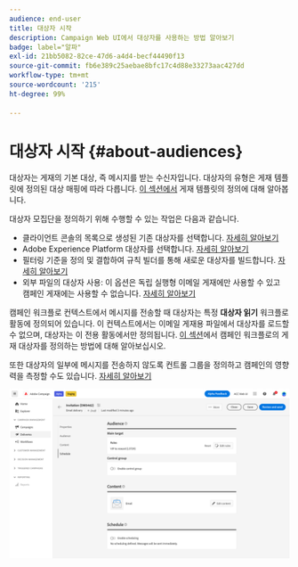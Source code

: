 ```yaml
---
audience: end-user
title: 대상자 시작
description: Campaign Web UI에서 대상자를 사용하는 방법 알아보기
badge: label="알파"
exl-id: 21bb5082-82ce-47d6-a4d4-becf44490f13
source-git-commit: fb6e389c25aebae8bfc17c4d88e33273aac427dd
workflow-type: tm+mt
source-wordcount: '215'
ht-degree: 99%

---
```



# 대상자 시작 {#about-audiences}

<!--
Audience only created for the delivery, not available later-->


<!--
Three ways:
* existing audience

Campaign or AEP Audiences

* create new on the fly

query like AEP segment builder (same component with campaign data)

* import from file

show use case with a new audience creation (or import from file?)

control groups like acc: exract, random, based on attribute
-->


대상자는 게재의 기본 대상, 즉 메시지를 받는 수신자입니다. 대상자의 유형은 게재 템플릿에 정의된 대상 매핑에 따라 다릅니다. [이 섹션에서](../msg/delivery-template.md) 게재 템플릿의 정의에 대해 알아봅니다.

대상자 모집단을 정의하기 위해 수행할 수 있는 작업은 다음과 같습니다.

* 클라이언트 콘솔의 목록으로 생성된 기존 대상자를 선택합니다. [자세히 알아보기](add-audience.md)
* Adobe Experience Platform 대상자를 선택합니다. [자세히 알아보기](aep-audience.md)
* 필터링 기준을 정의 및 결합하여 규칙 빌더를 통해 새로운 대상자를 빌드합니다. [자세히 알아보기](segment-builder.md)
* 외부 파일의 대상자 사용: 이 옵션은 독립 실행형 이메일 게재에만 사용할 수 있고 캠페인 게재에는 사용할 수 없습니다. [자세히 알아보기](file-audience.md)

캠페인 워크플로 컨텍스트에서 메시지를 전송할 때 대상자는 특정 **대상자 읽기** 워크플로 활동에 정의되어 있습니다. 이 컨텍스트에서는 이메일 게재용 파일에서 대상자를 로드할 수 없으며, 대상자는 이 전용 활동에서만 정의됩니다. [이 섹션](../workflows/orchestrate-activities.md)에서 캠페인 워크플로의 게재 대상자를 정의하는 방법에 대해 알아보십시오.

또한 대상자의 일부에 메시지를 전송하지 않도록 컨트롤 그룹을 정의하고 캠페인의 영향력을 측정할 수도 있습니다. [자세히 알아보기](control-group.md)

![](assets/about-audience.png)

